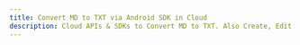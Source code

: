 ---title: Convert MD to TXT via Android SDK in Clouddescription: Cloud APIs & SDKs to Convert MD to TXT. Also Create, Edit & Render Microsoft Word & OpenOffice documents in the Cloud.---